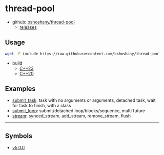 # thread-pool

- github: [bshoshany/thread-pool](https://github.com/bshoshany/thread-pool)
  - [releases](https://github.com/bshoshany/thread-pool/releases)

## Usage

```bash
wget -P include https://raw.githubusercontent.com/bshoshany/thread-pool/master/include/BS_thread_pool.hpp
```

- build
  - [C++23](docs/cpp23.md)
  - [C++20](docs/cpp20.md)

## Examples

- [submit_task](src/submit_task/README.md): task with no arguments or arguments, detached task, wait for task to finish, with a class
- [submit_loop](src/submit_loop/README.md): submit/detached loop/blocks/sequence, multi future
- [stream](src/stream/README.md): synced_stream, add_stream, remove_stream, flush

---

## Symbols

- [v5.0.0](docs/symbols/v5.0.0.md)
